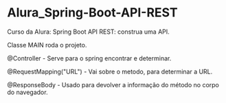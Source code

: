# Alura_Spring-Boot-API-REST
Curso da Alura: Spring Boot API REST: construa uma API.

Classe MAIN roda o projeto.

@Controller - Serve para o spring encontrar e determinar.

@RequestMapping("URL") -  Vai sobre o metodo, para determinar a URL.

@ResponseBody - Usado para devolver a informação do método no corpo do navegador.


